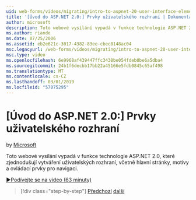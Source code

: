 ```yaml
---
uid: web-forms/videos/migrating/intro-to-aspnet-20-user-interface-elements
title: '[Úvod do ASP.NET 2.0:] Prvky uživatelského rozhraní | Dokumentace Microsoftu'
author: microsoft
description: Toto webové vysílání vypadá v funkce technologie ASP.NET 2.0, které zjednodušují vytváření uživatelských rozhraní, včetně hlavní stránky, motivy a ovládací prvky pro navigaci.
ms.author: riande
ms.date: 07/25/2006
ms.assetid: eb2e621c-3017-4382-83ee-cbec8148ac04
msc.legacyurl: /web-forms/videos/migrating/intro-to-aspnet-20-user-interface-elements
msc.type: video
ms.openlocfilehash: 6e9968af439447ffc3438be054fdeb0be6a5dba4
ms.sourcegitcommit: 24b1f6decbb17bb22a45166e5fdb0845c65af498
ms.translationtype: MT
ms.contentlocale: cs-CZ
ms.lasthandoff: 03/01/2019
ms.locfileid: "57075295"
---
```

<a name="intro-to-aspnet-20-user-interface-elements"></a>[Úvod do ASP.NET 2.0:] Prvky uživatelského rozhraní
====================
by [Microsoft](https://github.com/microsoft)

Toto webové vysílání vypadá v funkce technologie ASP.NET 2.0, které zjednodušují vytváření uživatelských rozhraní, včetně hlavní stránky, motivy a ovládací prvky pro navigaci.

[&#9654;Podívejte se na video (63 minuty)](https://channel9.msdn.com/Blogs/ASP-NET-Site-Videos/intro-to-aspnet-20-user-interface-elements)

> [!div class="step-by-step"]
> [Předchozí](intro-to-aspnet-20-aspnet-20-fundamentals.md)
> [další](migrating-from-classic-asp-to-aspnet.md)

